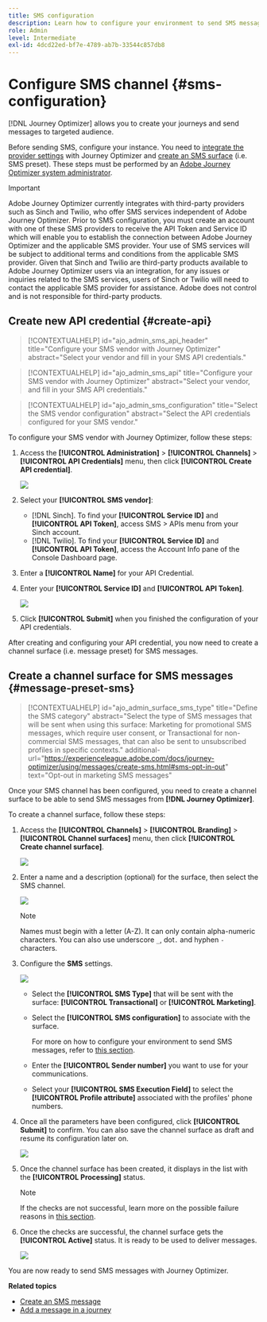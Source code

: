 ```yaml
---
title: SMS configuration
description: Learn how to configure your environment to send SMS messages with Journey Optimizer
role: Admin
level: Intermediate
exl-id: 4dcd22ed-bf7e-4789-ab7b-33544c857db8
---
```

# Configure SMS channel {#sms-configuration}

[!DNL Journey Optimizer] allows you to create your journeys and send messages to targeted audience. 

Before sending SMS, configure your instance. You need to [integrate the provider settings](#create-api) with Journey Optimizer and [create an SMS surface](#message-preset-sms) (i.e. SMS preset). These steps must be performed by an [Adobe Journey Optimizer system administrator](../start/path/administrator.md).

>[!IMPORTANT]
>
>Adobe Journey Optimizer currently integrates with third-party providers such as Sinch and Twilio, who offer SMS services independent of Adobe Journey Optimizer.  Prior to SMS configuration, you must create an account with one of these SMS providers to receive the API Token and Service ID which will enable you to establish the connection between Adobe Journey Optimizer and the applicable SMS provider. Your use of SMS services will be subject to additional terms and conditions from the applicable SMS provider. Given that Sinch and Twilio are third-party products available to Adobe Journey Optimizer users via an integration, for any issues or inquiries related to the SMS services, users of Sinch or Twilio will need to contact the applicable SMS provider for assistance. Adobe does not control and is not responsible for third-party products.
>

## Create new API credential {#create-api}

>[!CONTEXTUALHELP]
>id="ajo_admin_sms_api_header"
>title="Configure your SMS vendor with Journey Optimizer"
>abstract="Select your vendor and fill in your SMS API credentials."

>[!CONTEXTUALHELP]
>id="ajo_admin_sms_api"
>title="Configure your SMS vendor with Journey Optimizer"
>abstract="Select your vendor, and fill in your SMS API credentials."

<!--New contextual help content for September release: >abstract="Before sending SMS, you must integrate the provider settings with Journey Optimizer. Once done, you will need to create an SMS surface. These steps must be performed by an Adobe Journey Optimizer system administrator."
>additional-url="https://experienceleague.adobe.com/docs/journey-optimizer/using/configuration/configuration-message/sms-configuration.html#message-preset-sms" text="Create an SMS channel surface"-->

>[!CONTEXTUALHELP]
>id="ajo_admin_sms_configuration"
>title="Select the SMS vendor configuration"
>abstract="Select the API credentials configured for your SMS vendor."

To configure your SMS vendor with Journey Optimizer, follow these steps:

1. Access the **[!UICONTROL Administration]** > **[!UICONTROL Channels]** > **[!UICONTROL API Credentials]** menu, then click **[!UICONTROL Create API credential]**.

    ![](assets/sms_4.png)

1. Select your **[!UICONTROL SMS vendor]**:

    * [!DNL Sinch]. To find your **[!UICONTROL Service ID]** and **[!UICONTROL API Token]**, access SMS > APIs menu from your Sinch account.
    * [!DNL Twilio]. To find your **[!UICONTROL Service ID]** and **[!UICONTROL API Token]**, access the Account Info pane of the Console Dashboard page.

1. Enter a **[!UICONTROL Name]** for your API Credential.

1. Enter your **[!UICONTROL Service ID]** and **[!UICONTROL API Token]**.

    ![](assets/sms_5.png)

1. Click **[!UICONTROL Submit]** when you finished the configuration of your API credentials.

After creating and configuring your API credential, you now need to create a channel surface (i.e. message preset) for SMS messages.

## Create a channel surface for SMS messages {#message-preset-sms}

>[!CONTEXTUALHELP]
>id="ajo_admin_surface_sms_type"
>title="Define the SMS category"
>abstract="Select the type of SMS messages that will be sent when using this surface: Marketing for promotional SMS messages, which require user consent, or Transactional for non-commercial SMS messages, that can also be sent to unsubscribed profiles in specific contexts."
>additional-url="https://experienceleague.adobe.com/docs/journey-optimizer/using/messages/create-sms.html#sms-opt-in-out" text="Opt-out in marketing SMS messages"

Once your SMS channel has been configured, you need to create a channel surface to be able to send SMS messages from **[!DNL Journey Optimizer]**.

To create a channel surface, follow these steps:

1. Access the **[!UICONTROL Channels]** > **[!UICONTROL Branding]** > **[!UICONTROL Channel surfaces]** menu, then click **[!UICONTROL Create channel surface]**.

    ![](assets/preset-create.png)

1. Enter a name and a description (optional) for the surface, then select the SMS channel.

    ![](assets/sms_preset.png)

    >[!NOTE]
    >
    > Names must begin with a letter (A-Z). It can only contain alpha-numeric characters. You can also use underscore `_`, dot`.` and hyphen `-` characters.

1. Configure the **SMS** settings.

     ![](assets/preset-sms.png)

    * Select the **[!UICONTROL SMS Type]** that will be sent with the surface: **[!UICONTROL Transactional]** or **[!UICONTROL Marketing]**.
    
    * Select the **[!UICONTROL SMS configuration]** to associate with the surface.
        
      For more on how to configure your environment to send SMS messages, refer to [this section](#create-api).

    * Enter the **[!UICONTROL Sender number]** ​you want to use for your communications.

    * Select your **[!UICONTROL SMS Execution Field]** to select the **[!UICONTROL Profile attribute]** associated with the profiles' phone numbers.

1. Once all the parameters have been configured, click **[!UICONTROL Submit]** to confirm. You can also save the channel surface as draft and resume its configuration later on.

    ![](assets/sms_preset_2.png)

1. Once the channel surface has been created, it displays in the list with the **[!UICONTROL Processing]** status.

    >[!NOTE]
    >
    >If the checks are not successful, learn more on the possible failure reasons in [this section](#monitor-channel-surfaces).  

1. Once the checks are successful, the channel surface gets the **[!UICONTROL Active]** status. It is ready to be used to deliver messages.

    ![](assets/preset-active.png)

You are now ready to send SMS messages with Journey Optimizer.

**Related topics**

* [Create an SMS message](../messages/create-sms.md)
* [Add a message in a journey](../building-journeys/journeys-message.md)
